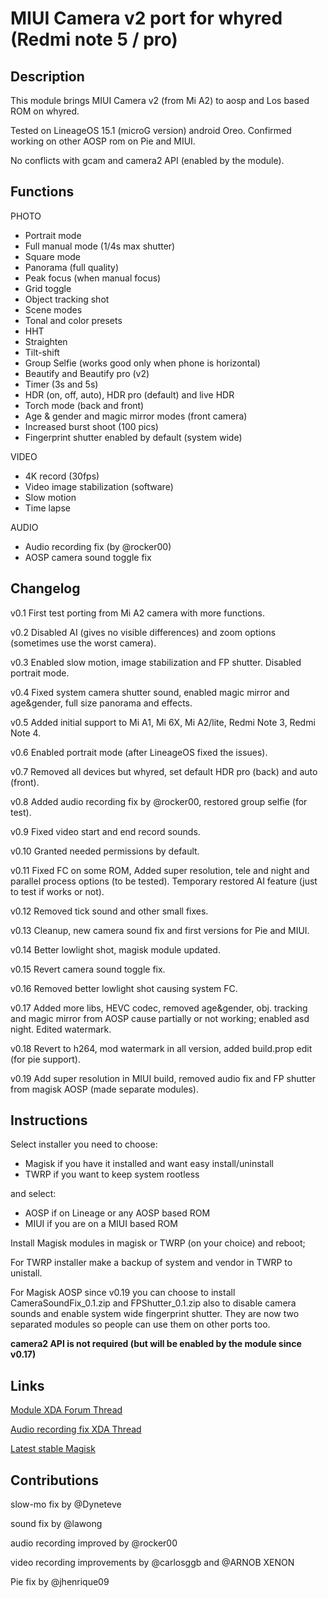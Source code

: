 # **MIUI Camera v2 port for whyred (Redmi note 5 / pro)**

## Description
This module brings MIUI Camera v2 (from Mi A2) to aosp and Los based ROM on whyred.

Tested on LineageOS 15.1 (microG version) android Oreo.
Confirmed working on other AOSP rom on Pie and MIUI.

No conflicts with gcam and camera2 API (enabled by the module).

## Functions
PHOTO

- Portrait mode
- Full manual mode (1/4s max shutter)
- Square mode
- Panorama (full quality)
- Peak focus (when manual focus)
- Grid toggle
- Object tracking shot
- Scene modes
- Tonal and color presets
- HHT
- Straighten
- Tilt-shift
- Group Selfie (works good only when phone is horizontal)
- Beautify and Beautify pro (v2)
- Timer (3s and 5s)
- HDR (on, off, auto), HDR pro (default) and live HDR
- Torch mode (back and front)
- Age & gender and magic mirror modes (front camera)
- Increased burst shoot (100 pics)
- Fingerprint shutter enabled by default (system wide)

VIDEO

- 4K record (30fps)
- Video image stabilization (software)
- Slow motion
- Time lapse

AUDIO

- Audio recording fix (by @rocker00)
- AOSP camera sound toggle fix



## Changelog

v0.1      First test porting from Mi A2 camera with more functions.

v0.2      Disabled AI (gives no visible differences) and zoom options (sometimes use the worst camera).

v0.3      Enabled slow motion, image stabilization and FP shutter. Disabled portrait mode.

v0.4      Fixed system camera shutter sound, enabled magic mirror and age&gender, full size panorama and effects.

v0.5      Added initial support to Mi A1, Mi 6X, Mi A2/lite, Redmi Note 3, Redmi Note 4. 

v0.6      Enabled portrait mode (after LineageOS fixed the issues).

v0.7      Removed all devices but whyred, set default HDR pro (back) and auto (front).

v0.8      Added audio recording fix by @rocker00, restored group selfie (for test).

v0.9      Fixed video start and end record sounds.

v0.10     Granted needed permissions by default.

v0.11     Fixed FC on some ROM, Added super resolution, tele and night and parallel process options (to be tested). Temporary restored AI feature (just to test if works or not).

v0.12     Removed tick sound and other small fixes.

v0.13     Cleanup, new camera sound fix and first versions for Pie and MIUI.

v0.14     Better lowlight shot, magisk module updated.

v0.15     Revert camera sound toggle fix.

v0.16     Removed better lowlight shot causing system FC.

v0.17     Added more libs, HEVC codec, removed age&gender, obj. tracking and magic mirror from AOSP cause partially or not working; enabled asd night. Edited watermark.

v0.18     Revert to h264, mod watermark in all version, added build.prop edit (for pie support).

v0.19     Add super resolution in MIUI build, removed audio fix and FP shutter from magisk AOSP (made separate modules).

## Instructions

Select installer you need to choose:

- Magisk if you have it installed and want easy install/uninstall
- TWRP if you want to keep system rootless

and select:

- AOSP if on Lineage or any AOSP based ROM
- MIUI if you are on a MIUI based ROM

Install Magisk modules in magisk or TWRP (on your choice) and reboot;

For TWRP installer make a backup of system and vendor in TWRP to unistall.

For Magisk AOSP since v0.19 you can choose to install CameraSoundFix_0.1.zip and FPShutter_0.1.zip also to disable camera sounds and enable system wide fingerprint shutter. They are now two separated modules so people can use them on other ports too.

**camera2 API is not required (but will be enabled by the module since v0.17)**

## Links
[Module XDA Forum Thread](https://forum.xda-developers.com/redmi-note-5-pro/themes/magisk-miui-camera-v2-port-mods-t3830475 "Module official XDA thread")

[Audio recording fix XDA Thread](https://forum.xda-developers.com/redmi-note-5-pro/themes/magisk-fix-bad-camcorder-audio-quality-t3828711 "original audio record fix module thread")

[Latest stable Magisk](http://www.tiny.cc/latestmagisk)

## Contributions
slow-mo fix by @Dyneteve

sound fix by @lawong

audio recording improved by @rocker00

video recording improvements by @carlosggb and @ARNOB XENON

Pie fix by @jhenrique09
